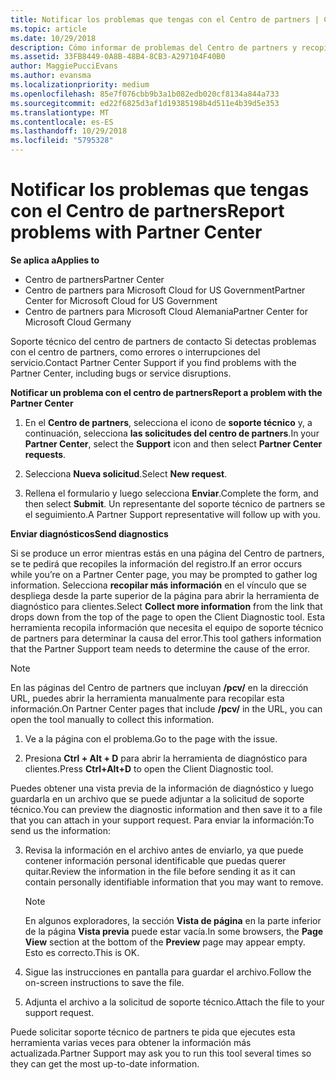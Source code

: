 ```yaml
---
title: Notificar los problemas que tengas con el Centro de partners | Centro de partners
ms.topic: article
ms.date: 10/29/2018
description: Cómo informar de problemas del Centro de partners y recopilar información de diagnóstico para nuestro equipo de soporte técnico.
ms.assetid: 33FB8449-0A8B-48B4-8CB3-A297104F40B0
author: MaggiePucciEvans
ms.author: evansma
ms.localizationpriority: medium
ms.openlocfilehash: 85e7f076cbb9b3a1b082edb020cf8134a844a733
ms.sourcegitcommit: ed22f6825d3af1d19385198b4d511e4b39d5e353
ms.translationtype: MT
ms.contentlocale: es-ES
ms.lasthandoff: 10/29/2018
ms.locfileid: "5795328"
---
```

# <a name="report-problems-with-partner-center"></a><span data-ttu-id="7597e-103">Notificar los problemas que tengas con el Centro de partners</span><span class="sxs-lookup"><span data-stu-id="7597e-103">Report problems with Partner Center</span></span>

**<span data-ttu-id="7597e-104">Se aplica a</span><span class="sxs-lookup"><span data-stu-id="7597e-104">Applies to</span></span>**

-  <span data-ttu-id="7597e-105">Centro de partners</span><span class="sxs-lookup"><span data-stu-id="7597e-105">Partner Center</span></span>
-  <span data-ttu-id="7597e-106">Centro de partners para Microsoft Cloud for US Government</span><span class="sxs-lookup"><span data-stu-id="7597e-106">Partner Center for Microsoft Cloud for US Government</span></span>
-  <span data-ttu-id="7597e-107">Centro de partners para Microsoft Cloud Alemania</span><span class="sxs-lookup"><span data-stu-id="7597e-107">Partner Center for Microsoft Cloud Germany</span></span>

<span data-ttu-id="7597e-108">Soporte técnico del centro de partners de contacto Si detectas problemas con el centro de partners, como errores o interrupciones del servicio.</span><span class="sxs-lookup"><span data-stu-id="7597e-108">Contact Partner Center Support if you find problems with the Partner Center, including bugs or service disruptions.</span></span>

**<span data-ttu-id="7597e-109">Notificar un problema con el centro de partners</span><span class="sxs-lookup"><span data-stu-id="7597e-109">Report a problem with the Partner Center</span></span>**

1.  <span data-ttu-id="7597e-110">En el **Centro de partners**, selecciona el icono de **soporte técnico** y, a continuación, selecciona **las solicitudes del centro de partners**.</span><span class="sxs-lookup"><span data-stu-id="7597e-110">In your **Partner Center**, select the **Support** icon and then select **Partner Center requests**.</span></span>

2.  <span data-ttu-id="7597e-111">Selecciona **Nueva solicitud**.</span><span class="sxs-lookup"><span data-stu-id="7597e-111">Select **New request**.</span></span>

3.  <span data-ttu-id="7597e-112">Rellena el formulario y luego selecciona **Enviar**.</span><span class="sxs-lookup"><span data-stu-id="7597e-112">Complete the form, and then select **Submit**.</span></span> <span data-ttu-id="7597e-113">Un representante del soporte técnico de partners se el seguimiento.</span><span class="sxs-lookup"><span data-stu-id="7597e-113">A Partner Support representative will follow up with you.</span></span>

**<span data-ttu-id="7597e-114">Enviar diagnósticos</span><span class="sxs-lookup"><span data-stu-id="7597e-114">Send diagnostics</span></span>**

<span data-ttu-id="7597e-115">Si se produce un error mientras estás en una página del Centro de partners, se te pedirá que recopiles la información del registro.</span><span class="sxs-lookup"><span data-stu-id="7597e-115">If an error occurs while you’re on a Partner Center page, you may be prompted to gather log information.</span></span> <span data-ttu-id="7597e-116">Selecciona **recopilar más información** en el vínculo que se despliega desde la parte superior de la página para abrir la herramienta de diagnóstico para clientes.</span><span class="sxs-lookup"><span data-stu-id="7597e-116">Select **Collect more information** from the link that drops down from the top of the page to open the Client Diagnostic tool.</span></span> <span data-ttu-id="7597e-117">Esta herramienta recopila información que necesita el equipo de soporte técnico de partners para determinar la causa del error.</span><span class="sxs-lookup"><span data-stu-id="7597e-117">This tool gathers information that the Partner Support team needs to determine the cause of the error.</span></span> 

>[!NOTE]
><span data-ttu-id="7597e-118">En las páginas del Centro de partners que incluyan **/pcv/** en la dirección URL, puedes abrir la herramienta manualmente para recopilar esta información.</span><span class="sxs-lookup"><span data-stu-id="7597e-118">On Partner Center pages that include **/pcv/** in the URL, you can open the tool manually to collect this information.</span></span>

1.  <span data-ttu-id="7597e-119">Ve a la página con el problema.</span><span class="sxs-lookup"><span data-stu-id="7597e-119">Go to the page with the issue.</span></span>

2.  <span data-ttu-id="7597e-120">Presiona **Ctrl + Alt + D** para abrir la herramienta de diagnóstico para clientes.</span><span class="sxs-lookup"><span data-stu-id="7597e-120">Press **Ctrl+Alt+D** to open the Client Diagnostic tool.</span></span>

<span data-ttu-id="7597e-121">Puedes obtener una vista previa de la información de diagnóstico y luego guardarla en un archivo que se puede adjuntar a la solicitud de soporte técnico.</span><span class="sxs-lookup"><span data-stu-id="7597e-121">You can preview the diagnostic information and then save it to a file that you can attach in your support request.</span></span> <span data-ttu-id="7597e-122">Para enviar la información:</span><span class="sxs-lookup"><span data-stu-id="7597e-122">To send us the information:</span></span>

3.  <span data-ttu-id="7597e-123">Revisa la información en el archivo antes de enviarlo, ya que puede contener información personal identificable que puedas querer quitar.</span><span class="sxs-lookup"><span data-stu-id="7597e-123">Review the information in the file before sending it as it can contain personally identifiable information that you may want to remove.</span></span> 

    >[!NOTE]
    ><span data-ttu-id="7597e-124">En algunos exploradores, la sección **Vista de página** en la parte inferior de la página **Vista previa** puede estar vacía.</span><span class="sxs-lookup"><span data-stu-id="7597e-124">In some browsers, the **Page View** section at the bottom of the **Preview** page may appear empty.</span></span> <span data-ttu-id="7597e-125">Esto es correcto.</span><span class="sxs-lookup"><span data-stu-id="7597e-125">This is OK.</span></span>

4.  <span data-ttu-id="7597e-126">Sigue las instrucciones en pantalla para guardar el archivo.</span><span class="sxs-lookup"><span data-stu-id="7597e-126">Follow the on-screen instructions to save the file.</span></span>

5.  <span data-ttu-id="7597e-127">Adjunta el archivo a la solicitud de soporte técnico.</span><span class="sxs-lookup"><span data-stu-id="7597e-127">Attach the file to your support request.</span></span>

<span data-ttu-id="7597e-128">Puede solicitar soporte técnico de partners te pida que ejecutes esta herramienta varias veces para obtener la información más actualizada.</span><span class="sxs-lookup"><span data-stu-id="7597e-128">Partner Support may ask you to run this tool several times so they can get the most up-to-date information.</span></span>

